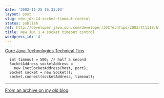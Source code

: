 ```yaml
---
date: '2002-11-25 16:33:03'
layout: post
slug: new-jdk-14-socket-timeout-control
status: publish
ref: http://developer.java.sun.com/developer/JDCTechTips/2002/tt1119.html#2
title: New JDK 1.4 socket timeout control
wordpress_id: '4'
---
```


[Core Java Technologies Technical Tips](http://developer.java.sun.com/developer/JDCTechTips/2002/tt1119.html#2)


      int timeout = 500; // half a second
      SocketAddress socketAddress =
        new InetSocketAddress(host, port);
      Socket socket = new Socket();
      socket.connect(socketAddress, timeout);


* * *


[From an archive on my old blog](http://web.archive.org/web/20030716140757/http://www.obrain.com/Eamonn/archives/000005.html)
